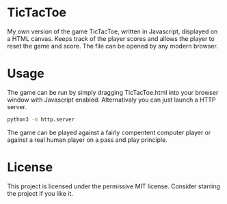 # TicTacToe
My own version of the game TicTacToe, written in Javascript, displayed on a HTML canvas. Keeps track of the player scores and allows the player to reset the game and score. The file can be opened by any modern browser.

# Usage
The game can be run by simply dragging TicTacToe.html into your browser window with Javascript enabled.
Alternativaly you can just launch a HTTP server.

```bash
python3 -m http.server
```

 The game can be played against a fairly compentent computer player or against a real human player on a pass and play principle.

# License
This project is licensed under the permissive MIT license. Consider starring the project if you like it.
